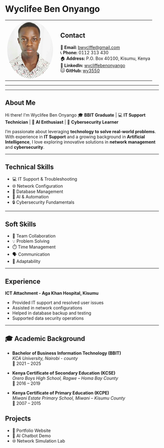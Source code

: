 # Wyclifee Ben Onyango

<table>
<tr>
<td width="160">
<img src="profile.jpg" alt="Ben Wycliffe Onyango" width="150" style="border-radius: 50%;">
</td>
<td>

<h2>Contact</h2>

📧 <strong>Email:</strong> bwyclffe@gmail.com  
📞 <strong>Phone:</strong> 0112 313 430  
🏠 <strong>Address:</strong> P.O. Box 40100, Kisumu, Kenya  
💼 <strong>LinkedIn:</strong> <a href="https://www.linkedin.com/in/wycliffebenonyango">wycliffebenonyango</a>  
🐱 <strong>GitHub:</strong> <a href="https://github.com/wy3550">wy3550</a>  

</td>
</tr>
</table>

---


---

## About Me
Hi there! I'm Wyclifee Ben Onyango 🎓 **BBIT Graduate** | 💻 **IT Support Technician** | 🤖 **AI Enthusiast** | 🔐 **Cybersecurity Learner**

I’m passionate about leveraging **technology to solve real-world problems**. With experience in **IT Support** and a growing background in **Artificial Intelligence**, I love exploring innovative solutions in **network management** and **cybersecurity**.

---

## Technical Skills
- 💻 IT Support & Troubleshooting  
- 🌐 Network Configuration  
- 📂 Database Management  
- 🤖 AI & Automation  
- 🔒 Cybersecurity Fundamentals  

---

## Soft Skills
- 🤝 Team Collaboration  
- 💡 Problem Solving  
- ⏱️ Time Management  
- 🗣️ Communication  
- 🌱 Adaptability  

---

## Experience
**ICT Attachment - Aga Khan Hospital, Kisumu**  
- Provided IT support and resolved user issues  
- Assisted in network configurations  
- Helped in database backup and testing  
- Supported data security operations  

---

 ## 🎓 Academic Background

- **Bachelor of Business Information Technology (BBIT)**  
  *KCA University, Nairobi - county*  
  📅 2021 – 2025  

- **Kenya Certificate of Secondary Education (KCSE)**  
  *Orero Boys High School, Ragwe – Homa Bay County*  
  📅 2016 – 2019  

- **Kenya Certificate of Primary Education (KCPE)**  
  *Miwani Estate Primary School, Miwani – Kisumu County*  
  📅 2007 – 2015


## Projects
- 🚀 Portfolio Website  
- 🤖 AI Chatbot Demo  
- 🌐 Network Simulation Lab

